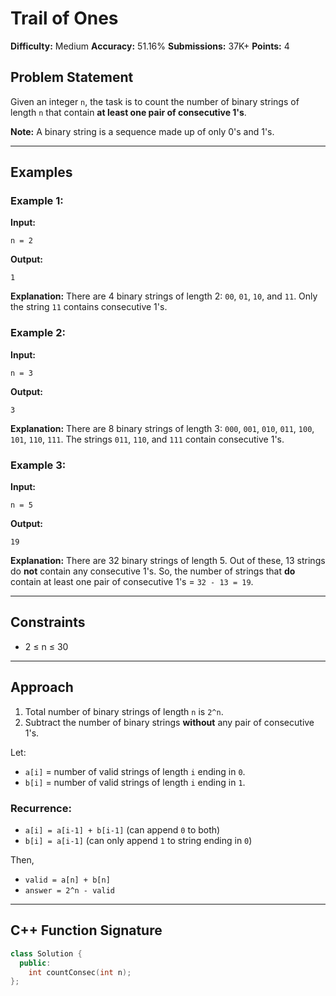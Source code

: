 # Trail of Ones

**Difficulty:** Medium
**Accuracy:** 51.16%
**Submissions:** 37K+
**Points:** 4

## Problem Statement

Given an integer `n`, the task is to count the number of binary strings of length `n` that contain **at least one pair of consecutive 1's**.

**Note:** A binary string is a sequence made up of only 0's and 1's.

---

## Examples

### Example 1:

**Input:**

```
n = 2
```

**Output:**

```
1
```

**Explanation:**
There are 4 binary strings of length 2: `00`, `01`, `10`, and `11`. Only the string `11` contains consecutive 1's.

### Example 2:

**Input:**

```
n = 3
```

**Output:**

```
3
```

**Explanation:**
There are 8 binary strings of length 3: `000`, `001`, `010`, `011`, `100`, `101`, `110`, `111`. The strings `011`, `110`, and `111` contain consecutive 1's.

### Example 3:

**Input:**

```
n = 5
```

**Output:**

```
19
```

**Explanation:**
There are 32 binary strings of length 5. Out of these, 13 strings do **not** contain any consecutive 1's. So, the number of strings that **do** contain at least one pair of consecutive 1's = `32 - 13 = 19`.

---

## Constraints

* 2 ≤ n ≤ 30

---

## Approach

1. Total number of binary strings of length `n` is `2^n`.
2. Subtract the number of binary strings **without** any pair of consecutive 1's.

Let:

* `a[i]` = number of valid strings of length `i` ending in `0`.
* `b[i]` = number of valid strings of length `i` ending in `1`.

### Recurrence:

* `a[i] = a[i-1] + b[i-1]` (can append `0` to both)
* `b[i] = a[i-1]` (can only append `1` to string ending in `0`)

Then,

* `valid = a[n] + b[n]`
* `answer = 2^n - valid`

---

## C++ Function Signature

```cpp
class Solution {
  public:
    int countConsec(int n);
};
```
